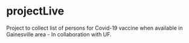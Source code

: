 # projectLive
Project to collect list of persons for Covid-19 vaccine when available in Gainesville area - In collaboration with UF.
